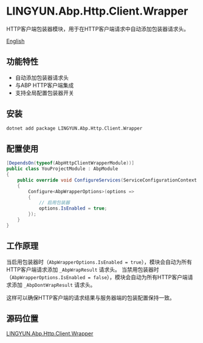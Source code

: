 # LINGYUN.Abp.Http.Client.Wrapper

HTTP客户端包装器模块，用于在HTTP客户端请求中自动添加包装器请求头。

[English](./README.EN.md)

## 功能特性

* 自动添加包装器请求头
* 与ABP HTTP客户端集成
* 支持全局配置包装器开关

## 安装

```bash
dotnet add package LINGYUN.Abp.Http.Client.Wrapper
```

## 配置使用

```csharp
[DependsOn(typeof(AbpHttpClientWrapperModule))]
public class YouProjectModule : AbpModule
{
    public override void ConfigureServices(ServiceConfigurationContext context)
    {
        Configure<AbpWrapperOptions>(options =>
        {
            // 启用包装器
            options.IsEnabled = true;
        });
    }
}
```

## 工作原理

当启用包装器时（`AbpWrapperOptions.IsEnabled = true`），模块会自动为所有HTTP客户端请求添加 `_AbpWrapResult` 请求头。
当禁用包装器时（`AbpWrapperOptions.IsEnabled = false`），模块会自动为所有HTTP客户端请求添加 `_AbpDontWrapResult` 请求头。

这样可以确保HTTP客户端的请求结果与服务器端的包装配置保持一致。

## 源码位置

[LINGYUN.Abp.Http.Client.Wrapper](https://github.com/colinin/abp-next-admin/tree/master/aspnet-core/framework/common/LINGYUN.Abp.Http.Client.Wrapper)
